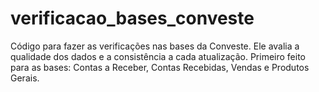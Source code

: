# verificacao_bases_conveste
Código para fazer as verificações nas bases da Conveste. Ele avalia a qualidade dos dados e a consistência a cada atualização. Primeiro feito para as bases: Contas a Receber, Contas Recebidas, Vendas e Produtos Gerais.
